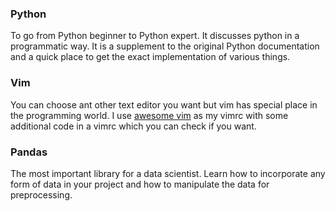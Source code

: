 <p><h3>Python</h3>
To go from Python beginner to Python expert. It discusses python in a programmatic way. It is a supplement to the original Python documentation and a quick place to get the exact implementation of various things.
</p>
<p><h3>Vim</h3>
You can choose ant other text editor you want but vim has special place in the programming world.
I use <a href='https://github.com/amix/vimrc'>awesome vim</a> as my vimrc with some additional code in a vimrc which you can check if you want.</p>
<po><h3>Pandas</h3>
The most important library for a data scientist. Learn how to incorporate any form of data in your project and how to manipulate the data for preprocessing.</p>
